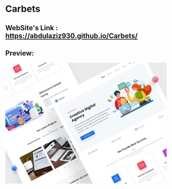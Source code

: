# Carbets 

## WebSite's Link : https://abdulaziz930.github.io/Carbets/

## Preview:

<img src="./assets/images/preview.jpg"/>
